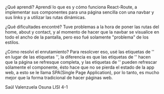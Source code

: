 ¿Qué aprendí?
Aprendí lo que es y cómo funciona React-Route, a implementar sus componentes para una página sencilla con una navbar y sus links y a utilizar las rutas dinámicas.

¿Qué dificultades encontré?
Tuve problemas a la hora de poner las rutas del home, about y contact, y al momento de hacer que la navbar se visualice en todo el ancho de la pantalla, pero eso fué solamente "problema" de los estilos.

¿Cómo resolví el enrutamiento?
Para resolcver eso, usé las etiquetas de '<link>' en lugar de las etiquetas '<a>', la diferencia es que las etiquetas de '<a>' hacen que la página se refresque completa, y las etiquetas de '<link>' pueden refrescar sólamente el componente, ésto hace que no se pierda el estado de la app web, a esto se le llama SPA(Single Page Application), por lo tanto, es mucho mejor que la forma tradicional de hacer páginas web.


Saúl Valenzuela Osuna
LISI 4-1